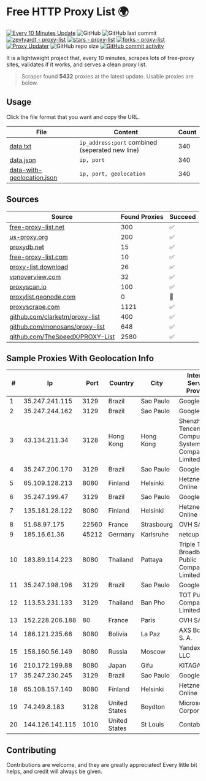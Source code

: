 
# Free HTTP Proxy List 🌍

[![Every 10 Minutes Update](https://github.com/mertguvencli/http-proxy-list/actions/workflows/main.yml/badge.svg?branch=main)](https://github.com/mertguvencli/http-proxy-list/actions/workflows/main.yml)
![GitHub](https://img.shields.io/github/license/mertguvencli/http-proxy-list)
![GitHub last commit](https://img.shields.io/github/last-commit/mertguvencli/http-proxy-list)
[![zevtyardt - proxy-list](https://img.shields.io/static/v1?label=zevtyardt&message=proxy-list&color=blue&logo=github)](https://github.com/zevtyardt/proxy-list "Go to GitHub repo")
[![stars - proxy-list](https://img.shields.io/github/stars/zevtyardt/proxy-list?style=social)](https://github.com/zevtyardt/proxy-list)
[![forks - proxy-list](https://img.shields.io/github/forks/zevtyardt/proxy-list?style=social)](https://github.com/zevtyardt/proxy-list)
[![Proxy Updater](https://github.com/zevtyardt/proxy-list/workflows/Proxy%20Updater/badge.svg)](https://github.com/zevtyardt/proxy-list/actions?query=workflow:"Proxy+Updater")
![GitHub repo size](https://img.shields.io/github/repo-size/zevtyardt/proxy-list)
[![GitHub commit activity](https://img.shields.io/github/commit-activity/m/zevtyardt/proxy-list?logo=commits)](https://github.com/zevtyardt/proxy-list/commits/main)

It is a lightweight project that, every 10 minutes, scrapes lots of free-proxy sites, validates if it works, and serves a clean proxy list.

> Scraper found **5432** proxies at the latest update. Usable proxies are below.

## Usage

Click the file format that you want and copy the URL.

|File|Content|Count|
|----|-------|-----|
|[data.txt](https://raw.githubusercontent.com/mertguvencli/http-proxy-list/main/proxy-list/data.txt)|`ip_address:port` combined (seperated new line)|340|
|[data.json](https://raw.githubusercontent.com/mertguvencli/http-proxy-list/main/proxy-list/data.json)|`ip, port`|340|
|[data-with-geolocation.json](https://raw.githubusercontent.com/mertguvencli/http-proxy-list/main/proxy-list/data-with-geolocation.json)|`ip, port, geolocation`|340|

## Sources

|Source|Found Proxies|Succeed|
|------|-------------|-------|
|[free-proxy-list.net](https://free-proxy-list.net)|300|✅|
|[us-proxy.org](https://www.us-proxy.org)|200|✅|
|[proxydb.net](http://proxydb.net)|15|✅|
|[free-proxy-list.com](https://free-proxy-list.com/?page=&port=&type%5B%5D=http&type%5B%5D=https&up_time=0&search=Search)|10|✅|
|[proxy-list.download](https://www.proxy-list.download/HTTP)|26|✅|
|[vpnoverview.com](https://vpnoverview.com/privacy/anonymous-browsing/free-proxy-servers)|32|✅|
|[proxyscan.io](https://www.proxyscan.io)|100|✅|
|[proxylist.geonode.com](https://proxylist.geonode.com/api/proxy-list?limit=300&page=1&sort_by=lastChecked&sort_type=desc&protocols=http,https)|0|🚫|
|[proxyscrape.com](https://api.proxyscrape.com/v2/?request=displayproxies&protocol=http&timeout=10000&country=all&ssl=all&anonymity=all)|1121|✅|
|[github.com/clarketm/proxy-list](https://raw.githubusercontent.com/clarketm/proxy-list/master/proxy-list-raw.txt)|400|✅|
|[github.com/monosans/proxy-list](https://raw.githubusercontent.com/monosans/proxy-list/main/proxies/http.txt)|648|✅|
|[github.com/TheSpeedX/PROXY-List](https://raw.githubusercontent.com/TheSpeedX/PROXY-List/master/http.txt)|2580|✅|


## Sample Proxies With Geolocation Info

|#|Ip|Port|Country|City|Internet Service Provider|
|-|--|----|-------|----|-------------------------|
|1|35.247.241.115|3129|Brazil|Sao Paulo|Google LLC|
|2|35.247.244.162|3129|Brazil|Sao Paulo|Google LLC|
|3|43.134.211.34|3128|Hong Kong|Hong Kong|Shenzhen Tencent Computer Systems Company Limited|
|4|35.247.200.170|3129|Brazil|Sao Paulo|Google LLC|
|5|65.109.128.213|8080|Finland|Helsinki|Hetzner Online GmbH|
|6|35.247.199.47|3129|Brazil|Sao Paulo|Google LLC|
|7|135.181.28.122|8080|Finland|Helsinki|Hetzner Online GmbH|
|8|51.68.97.175|22560|France|Strasbourg|OVH SAS|
|9|185.16.61.36|45212|Germany|Karlsruhe|netcup GmbH|
|10|183.89.114.223|8080|Thailand|Pattaya|Triple T Broadband Public Company Limited|
|11|35.247.198.196|3129|Brazil|Sao Paulo|Google LLC|
|12|113.53.231.133|3129|Thailand|Ban Pho|TOT Public Company Limited|
|13|152.228.206.188|80|France|Paris|OVH SAS|
|14|186.121.235.66|8080|Bolivia|La Paz|AXS Bolivia S. A.|
|15|158.160.56.149|8080|Russia|Moscow|Yandex.Cloud LLC|
|16|210.172.199.88|8080|Japan|Gifu|KITAGATA|
|17|35.247.230.245|3129|Brazil|Sao Paulo|Google LLC|
|18|65.108.157.140|8080|Finland|Helsinki|Hetzner Online GmbH|
|19|74.249.8.183|3128|United States|Boydton|Microsoft Corporation|
|20|144.126.141.115|1010|United States|St Louis|Contabo Inc.|



## Contributing

Contributions are welcome, and they are greatly appreciated! Every
little bit helps, and credit will always be given.

